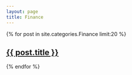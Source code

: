 ```yaml
---
layout: page
title: Finance
---
```


{% for post in site.categories.Finance limit:20 %}
    <article class="post"><h1>
      <a href="{{ post.url }}">{{ post.title }}</a>
    </h1></article>
{% endfor %}
